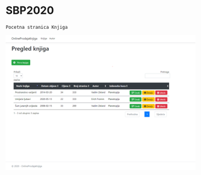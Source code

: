 # SBP2020

```
Pocetna stranica Knjiga 

```
![alt text](https://raw.githubusercontent.com/toneymar11/SBP2020/master/OnlineProdajaKnjiga/Slike/indexKnjiga.PNG)

